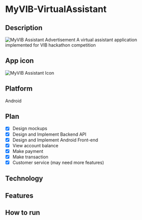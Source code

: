 # MyVIB-VirtualAssistant

## Description
![MyVIB Assistant Advertisement](https://vib-competition-bucket-resource.s3-ap-southeast-2.amazonaws.com/ADVERT.png)
A virtual assistant application implemented for VIB hackathon competition

## App icon
![MyVIB Assistant Icon](https://vib-competition-bucket-resource.s3-ap-southeast-2.amazonaws.com/Icon.png)

## Platform
Android

## Plan
- [x] Design mockups
- [x] Design and Implement Backend API
- [x] Design and Implement Android Front-end
- [x] View account balance
- [x] Make payment
- [x] Make transaction
- [x] Customer service (may need more features)

## Technology

## Features

## How to run
